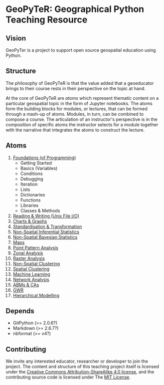 # GeoPyTeR: Geographical Python Teaching Resource


## Vision
GeoPyTer is a project to support open source geospatial education using Python.


## Structure

The philosophy of GeoPyTeR is that the value added that a geoeducator brings to their course rests in their perspective on the topic at hand.

At the core of GeoPyTeR are *atoms* which represent thematic content on a particular geospatial topic in the form of Jupyter notebooks. The atoms form the building blocks for modules, or lectures, that can be formed through a mash-up of atoms. Modules, in turn, can be combined to compose a course. The articulation of an instructor's perspective is in the composition of specific atoms the instructor selects for a module together with the narrative that integrates the atoms to construct the lecture.

## Atoms

1. [Foundations (of Programming)](./foundations/README.md)
    * Getting Started
    * Basics (Variables)
    * Conditions
    * Debugging
    * Iteration
    * Lists
    * Dictionaries
    * Functions
    * Libraries
    * Classes & Methods
1. [Reading & Writing (Unix File I/O)](.//README.md)
1. [Charts & Graphs](.//README.md)
1. [Standardisation & Transformation](.//README.md)
1. [Non-Spatial Inferential Statistics](./statistics/README.md)
1. [Non-Spatial Bayesian Statistics](.//README.md)
1. [Maps](./maps/README.md)
1. [Point Pattern Analysis](./point_patterns/README.md)
1. [Zonal Analysis](./zonal_analysis/README.md)
1. [Raster Analysis](./raster_analysis/README.md)
1. [Non-Spatial Clustering](.//README.md)
1. [Spatial Clustering](.//README.md)
1. [Machine Learning](./ml/README.md)
1. [Network Analysis](./network_analysis/README.md)
1. [ABMs & CAs](.//README.md)
1. [GWR](.//README.md)
1. [Hierarchical Modelling](.//README.md)

## Depends 

- GitPython (>= 2.0.6?)
- Markdown (>= 2.6.7?)
- nbformat (>= v4?)

## Contributing

We invite any interested educator, researcher or developer to join the project. The content and structure of this teaching project itself is licensed under the [Creative Commons Attribution-ShareAlike 4.0 license][ccasa], and the contributing source code is licensed under The [MIT License][mit].

[ccasa]: https://creativecommons.org/licenses/by-sa/4.0/legalcode
[mit]: https://opensource.org/licenses/MIT
